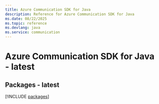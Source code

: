 ```yaml
---
title: Azure Communication SDK for Java
description: Reference for Azure Communication SDK for Java
ms.date: 08/22/2025
ms.topic: reference
ms.devlang: java
ms.service: communication
---
```

# Azure Communication SDK for Java - latest
## Packages - latest
[!INCLUDE [packages](communication-index.md)]